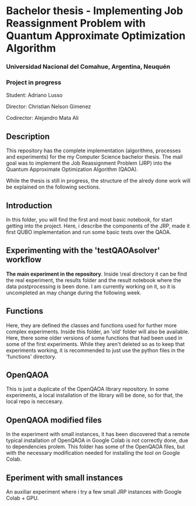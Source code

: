 # Bachelor thesis - Implementing Job Reassignment Problem with Quantum Approximate Optimization Algorithm
### Universidad Nacional del Comahue, Argentina, Neuquén
### Project in progress

Student: Adriano Lusso

Director: Christian Nelson Gimenez

Codirector: Alejandro Mata Ali

## Description
This repository has the complete implementation (algorithms, processes and experiments) for the my Computer Science bachelor thesis. The mail goal was to implement the Job Reassignment Problem (JRP) into the Quantum Approximate Optimization Algorithm (QAOA).

While the thesis is still in progress, the structure of the alredy done work will be explained on the following sections.

## Introduction

In this folder, you will find the first and most basic notebook, for start getting into the project. Here, i describe the components of the JRP, made it first QUBO implementation and run some basic tests over the QAOA.

## Experimenting with the 'testQAOAsolver' workflow
$\textbf{The main experiment in the repository}$. Inside \real directory it can be find the real experiment, the results folder and the result notebook where the data postprocessing is been done. I am currently working on it, so it is uncompleted an may change during the following week.

## Functions

Here, they are defined the classes and functions used for further more complex experiments. Inside this folder, an 'old' folder will also be available. Here, there some older versions of some functions that had been used in some of the first experiments. While they aren't deleted so as to keep that experiments working, it is recommended to just use the python files in the 'functions' directory.

## OpenQAOA
 
This is just a duplicate of the OpenQAOA library repository. In some experiments, a local installation of the library will be done, so for that, the local repo is neccesary.

## OpenQAOA modified files
In the experiment with small instances, it has been discovered that a remote typical installation of OpenQAOA in Google Colab is not correctly done, due to dependencies prolem. This folder has some of the OpenQAOA files, but with the necessary modification needed for installing the tool on Google Colab.

## Eperiment with small instances

An auxiliar experiment where i try a few small JRP instances with Google Colab + GPU.


